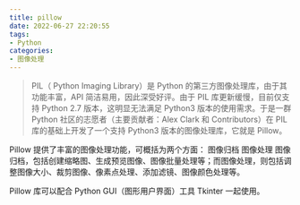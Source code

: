 ```yaml
---
title: pillow
date: 2022-06-27 22:20:55
tags:
- Python
categories: 
- 图像处理
---
```

> PIL（ Python Imaging Library）是 Python 的第三方图像处理库，由于其功能丰富，API 简洁易用，因此深受好评。由于 PIL 库更新缓慢，目前仅支持 Python 2.7 版本，这明显无法满足 Python3 版本的使用需求。于是一群 Python 社区的志愿者（主要贡献者：Alex Clark 和 Contributors）在 PIL 库的基础上开发了一个支持 Python3 版本的图像处理库，它就是 Pillow。

Pillow 提供了丰富的图像处理功能，可概括为两个方面：
图像归档
图像处理
图像归档，包括创建缩略图、生成预览图像、图像批量处理等；而图像处理，则包括调整图像大小、裁剪图像、像素点处理、添加滤镜、图像颜色处理等。

Pillow 库可以配合 Python GUI（图形用户界面）工具 Tkinter 一起使用。
